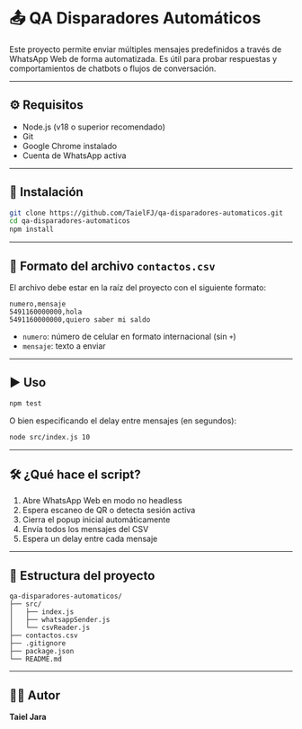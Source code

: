 # 📤 QA Disparadores Automáticos

Este proyecto permite enviar múltiples mensajes predefinidos a través de WhatsApp Web de forma automatizada. Es útil para probar respuestas y comportamientos de chatbots o flujos de conversación.

---

## ⚙️ Requisitos

- Node.js (v18 o superior recomendado)
- Git
- Google Chrome instalado
- Cuenta de WhatsApp activa

---

## 🚀 Instalación

```bash
git clone https://github.com/TaielFJ/qa-disparadores-automaticos.git
cd qa-disparadores-automaticos
npm install
```

---

## 📄 Formato del archivo `contactos.csv`

El archivo debe estar en la raíz del proyecto con el siguiente formato:

```csv
numero,mensaje
5491160000000,hola
5491160000000,quiero saber mi saldo
```

- `numero`: número de celular en formato internacional (sin `+`)
- `mensaje`: texto a enviar

---

## ▶️ Uso

```bash
npm test
```

O bien especificando el delay entre mensajes (en segundos):

```bash
node src/index.js 10
```

---

## 🛠 ¿Qué hace el script?

1. Abre WhatsApp Web en modo no headless
2. Espera escaneo de QR o detecta sesión activa
3. Cierra el popup inicial automáticamente
4. Envía todos los mensajes del CSV
5. Espera un delay entre cada mensaje

---

## 📁 Estructura del proyecto

```
qa-disparadores-automaticos/
├── src/
│   ├── index.js
│   ├── whatsappSender.js
│   └── csvReader.js
├── contactos.csv
├── .gitignore
├── package.json
└── README.md
```

---

## 🙋‍♂️ Autor

**Taiel Jara**  
